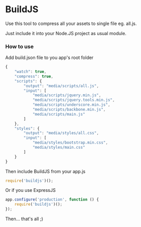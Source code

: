 # BuildJS

Use this tool to compress all your assets to single file eg. all.js.

Just include it into your Node.JS project as usual module.

### How to use

Add build.json file to you app's root folder

```js
{
    "watch": true,
    "compress": true,
    "scripts": {
        "output": "media/scripts/all.js",
        "input": [
            "media/scripts/jquery.min.js",
            "media/scripts/jquery.tools.min.js",
            "media/scripts/underscore.min.js",
            "media/scripts/backbone.min.js",
            "media/scripts/main.js"
        ]
    },
    "styles": {
        "output": "media/styles/all.css",
        "input": [
            "media/styles/bootstrap.min.css",
            "media/styles/main.css"
        ]
    }
}
```

Then include BuildJS from your app.js

```js
require('buildjs')();
```

Or if you use ExpressJS

```js
app.configure('production', function () {
    require('buildjs')();
});
```

Then... that's all ;)

